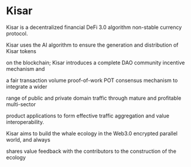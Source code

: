# Kisar


Kisar is a decentralized financial DeFi 3.0 algorithm non-stable currency protocol.

Kisar uses the AI algorithm to ensure the generation and distribution of Kisar tokens 

on the blockchain; Kisar introduces a complete DAO community incentive mechanism and 

a fair transaction volume proof-of-work POT consensus mechanism to integrate a wider 

range of public and private domain traffic through mature and profitable multi-sector 

product applications to form effective traffic aggregation and value interoperability. 

Kisar aims to build the whale ecology in the Web3.0 encrypted parallel world, and always 

shares value feedback with the contributors to the construction of the ecology










